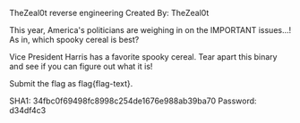 TheZeal0t reverse engineering
Created By: TheZeal0t

This year, America's politicians are weighing in on the IMPORTANT issues...! As in, which spooky cereal is best?

Vice President Harris has a favorite spooky cereal. Tear apart this binary and see if you can figure out what it is!

Submit the flag as flag{flag-text}.

 SHA1: 34fbc0f69498fc8998c254de1676e988ab39ba70
Password: d34df4c3
